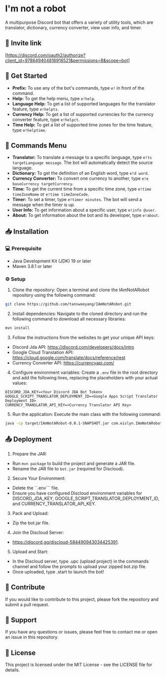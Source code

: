 # I'm not a robot
A multipurpose Discord bot that offers a variety of utility tools, which are translator, dictionary, currency converter, view user info, and timer.

## 🧷 Invite link
[https://discord.com/oauth2/authorize?client_id=978649404816916521&permissions=8&scope=bot]

## 👋 Get Started
- **Prefix:** To use any of the bot's commands, type `e!` in front of the command.
- **Help:** To get the help menu, type `e!help`.
- **Language Help:** To get a list of supported languages for the translator feature, type `e!helpts`.
- **Currency Help:** To get a list of supported currencies for the currency converter feature, type `e!helpct`.
- **Time Help:** To get a list of supported time zones for the time feature, type `e!helptime`.

## 🤖 Commands Menu
- **Translator:** To translate a message to a specific language, type `e!ts targetLanguage message`. The bot will automatically detect the source language.
- **Dictionary:** To get the definition of an English word, type `e!d word`.
- **Currency Converter:** To convert one currency to another, type `e!e baseCurrency targetCurrency`.
- **Time:** To get the current time from a specific time zone, type `e!time timeZoneName` or `e!time timeZoneCode`.
- **Timer:** To set a timer, type `e!timer minutes`. The bot will send a message when the timer is up.
- **User Info:** To get information about a specific user, type `e!info @user`.
- **About:** To get information about the bot and its developer, type `e!about`.

## 📥 Installation
### 💻 Prerequisite
- Java Development Kit (JDK) 19 or later
- Maven 3.8.1 or later

### ⚙️ Setup
1. Clone the repository: Open a terminal and clone the IAmNotARobot repository using the following command:
```bash 
git clone https://github.com/tansweeyang/IAmNotARobot.git
```
2. Install dependencies: Navigate to the cloned directory and run the following command to download all necessary libraries:
```bash
mvn install
```
3. Follow the instructions from the websites to get your unique API keys:
- Discord Jda API: https://discord.com/developers/docs/intro
- Google Cloud Translation API: https://cloud.google.com/translate/docs/reference/rest
- Currency Converter API: https://currencyapi.com/
4. Configure environment variables: Create a ```.env``` file in the root directory and add the following lines, replacing the placeholders with your actual values:
```env
DISCORD_JDA_KEY=<Your Discord JDA Bot Token>
GOOGLE_SCRIPT_TRANSLATOR_DEPLOYMENT_ID=<Google Apps Script Translator Deployment ID>
CURRENCY_TRANSLATOR_API_KEY=<Currency Translator API Key>
```

5. Run the application: Execute the main class with the following command:
```bash
java -cp target/IAmNotARobot-0.0.1-SNAPSHOT.jar com.eislyn.IAmNotARobot.app.IAmNotARobot
```

## 📤 Deployment
1. Prepare the JAR:
- Run ```mvn package``` to build the project and generate a JAR file.
- Rename the JAR file to ```bot.jar``` (required for Discloud).
2. Secure Your Environment:
- Delete the ``.env``` file.
- Ensure you have configured Discloud environment variables for DISCORD_JDA_KEY, GOOGLE_SCRIPT_TRANSLATOR_DEPLOYMENT_ID, and CURRENCY_TRANSLATOR_API_KEY.
3. Pack and Upload:
- Zip the bot.jar file.
4. Join the Discloud Server:
- https://discord.gg/discloud-584490943034425391.
5. Upload and Start:
- In the Discloud server, type .upc (upload project) in the commands channel and follow the prompts to upload your zipped bot.zip file.
- Once uploaded, type .start to launch the bot!

## 👥 Contribute
If you would like to contribute to this project, please fork the repository and submit a pull request.

## 🦻 Support
If you have any questions or issues, please feel free to contact me or open an issue in this repository.

## 📃 License
This project is licensed under the MIT License - see the LICENSE file for details.
